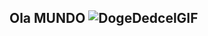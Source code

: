## Ola MUNDO ![DogeDedcelGIF](https://github.com/HenriqueLinharesOiveira/HenriqueLinharesOiveira/assets/105296565/7697c456-0148-455f-b302-decabfaed11e)

